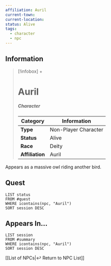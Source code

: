 ```yaml
---
affiliation: Auril
current-town: 
current-location: 
status: Alive
tags:
  - character
  - npc
---
```


## Information
> [!infobox] +
> # Auril
> ##### Character
> | Category | Information |
> | ---- | ---- |
> | **Type** | Non-Player Character |
> | **Status** | Alive |
> | **Race** | Deity |
> | **Affiliation** | Auril |

Appears as a massive owl riding another bird.

## Quest

```dataview
LIST status
FROM #quest 
WHERE icontains(npc, "Auril")
SORT session DESC
```

## Appears In...
```dataview
LIST session
FROM #summary
WHERE icontains(npc, "Auril")
SORT session DESC
```

[[List of NPCs|↩️ Return to NPC List]]